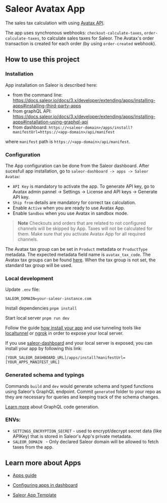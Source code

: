 # Saleor Avatax App

The sales tax calculation with using [Avatax API](https://developer.avalara.com/avatax/).

The app uses synchronous webhooks: `checkout-calculate-taxes`, `order-calculate-taxes`, to calculate sales taxes for Saleor.
The Avatax's order transaction is created for each order (by using `order-created` webhook).

## How to use this project

### Installation

App installation on Saleor is described here:

- from the command line: https://docs.saleor.io/docs/3.x/developer/extending/apps/installing-apps#installing-third-party-apps
- from graphQL API: https://docs.saleor.io/docs/3.x/developer/extending/apps/installing-apps#installation-using-graphql-api
- from dashboard: `https://<saleor-domain>/apps/install?manifestUrl=https://<app-domain>/api/manifest`

where `manifest` path is `https://<app-domain>/api/manifest`.

### Configuration

The App configuration can be done from the Saleor dashboard. After sucesfull app installation, go to `saleor-dashboard -> apps -> Saleor Avatax`:

- `API Key` is mandatory to activate the app. To generate API key, go to Avatax admin pannel -> Settings -> License and API keys -> Generate API key.
- `Ship from` details are mandatory for correct tax calculation.
- Enable `Active` when you are ready to use Avatax App.
- Enable `Sandbox` when you use Avatax in sandbox mode.

> **Note**
> Checkouts and orders that are related to not configured channels will be skipped by App. Taxes will not be calculated for them. Make sure that you activate Avatax App for all required channels.

The Avatax tax group can be set in `Product` metadata or `ProductType` metadata. The expected metadata field name is `avatax_tax_code`. The Avatax tax groups can be found [here](https://taxcode.avatax.avalara.com).
When the tax group is not set, the standard tax group will be used.

### Local development

Update `.env` file:

```
SALEOR_DOMAIN=your-saleor-instance.com
```

Install dependencies `pnpm install`

Start local server `pnpm run dev`

Follow the guide [how install your app](https://docs.saleor.io/docs/3.x/developer/extending/apps/installing-apps#installation-using-graphql-api) and use tunneling tools like [localtunnel](https://github.com/localtunnel/localtunnel) or [ngrok](https://ngrok.com/) in order to expose your local server.

If you use [saleor-dashboard](https://github.com/saleor/saleor-dashboard) and your local server is exposed, you can install your app by following this link:

```
[YOUR_SALEOR_DASHBOARD_URL]/apps/install?manifestUrl=[YOUR_APPS_MANIFEST_URL]
```

### Generated schema and typings

Commands `build` and `dev` would generate schema and typed functions using Saleor's GraphQL endpoint. Commit `generated` folder to your repo as they are necessary for queries and keeping track of the schema changes.

[Learn more](https://www.graphql-code-generator.com/) about GraphQL code generation.

### ENVs:

- `SETTINGS_ENCRYPTION_SECRET` - used to encrypt/decrypt secret data (like APIKey) that is stored in Saleor's App's private metadata.
- `SALEOR_DOMAIN ` - Only declared Saleor domain will be allowed to fetch taxes from the app.

## Learn more about Apps

- [Apps guide](https://docs.saleor.io/docs/3.x/developer/extending/apps/key-concepts)

- [Configuring apps in dashboard](https://docs.saleor.io/docs/3.x/dashboard/apps)

- [Saleor App Template](https://github.com/saleor/saleor-app-template)
